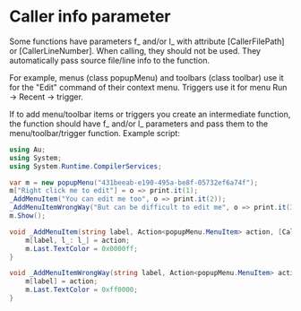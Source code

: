 ﻿---
uid: caller_info
---

# Caller info parameter

Some functions have parameters f_ and/or l_ with attribute [CallerFilePath] or [CallerLineNumber]. When calling, they should not be used. They automatically pass source file/line info to the function.

For example, menus (class popupMenu) and toolbars (class toolbar) use it for the "Edit" command of their context menu. Triggers use it for menu Run -> Recent -> trigger.

If to add menu/toolbar items or triggers you create an intermediate function, the function should have f_ and/or l_ parameters and pass them to the menu/toolbar/trigger function. Example script:

```csharp
using Au;
using System;
using System.Runtime.CompilerServices;

var m = new popupMenu("431beeab-e190-495a-be8f-05732ef6a74f");
m["Right click me to edit"] = o => print.it(1);
_AddMenuItem("You can edit me too", o => print.it(2));
_AddMenuItemWrongWay("But can be difficult to edit me", o => print.it(3));
m.Show();

void _AddMenuItem(string label, Action<popupMenu.MenuItem> action, [CallerLineNumber] int l_ = 0) {
	m[label, l_: l_] = action;
	m.Last.TextColor = 0x0000ff;
}

void _AddMenuItemWrongWay(string label, Action<popupMenu.MenuItem> action) {
	m[label] = action;
	m.Last.TextColor = 0xff0000;
}
```